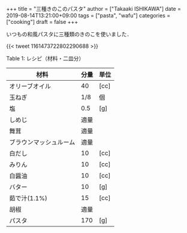 +++
title = "三種きのこのパスタ"
author = ["Takaaki ISHIKAWA"]
date = 2019-08-14T13:21:00+09:00
tags = ["pasta", "wafu"]
categories = ["cooking"]
draft = false
+++

いつもの和風パスタに三種類のきのこを使いました．

{{< tweet 1161473722802290688 >}}

<div class="table-caption">
  <span class="table-number">Table 1</span>:
  レシピ（材料・二皿分）
</div>

| 材料        | 分量 | 単位 |
|-----------|----|----|
| オリーブオイル | 40  | [cc] |
| 玉ねぎ      | 1/8 | 個   |
| 塩          | 0.5 | [g]  |
| しめじ      | 適量 |      |
| 舞茸        | 適量 |      |
| ブラウンマッシュルーム | 適量 |      |
| 白だし      | 10  | [cc] |
| みりん      | 10  | [cc] |
| 白醤油      | 10  | [cc] |
| バター      | 10  | [g]  |
| 茹で汁(1.1%) | 15  | [cc] |
| 胡椒        | 適量 |      |
| パスタ      | 170 | [g]  |
